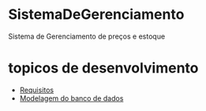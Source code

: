 # SistemaDeGerenciamento
Sistema de Gerenciamento de preços e estoque

# topicos de desenvolvimento
- [Requisitos](https://github.com/Carlos98770/SistemaDeGerenciamento/blob/modelagem_bd/topicos/requisitos.md)
- [Modelagem do banco de dados](https://github.com/Carlos98770/SistemaDeGerenciamento/blob/modelagem_bd/topicos/modelagem_bd.md)
